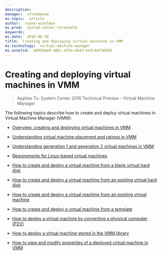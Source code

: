 ```yaml
---
description:  
manager:  cfreemanwa
ms.topic:  article
author:  rayne-wiselman
ms.prod:  system-center-threshold
keywords:  
ms.date:  2016-06-28
title:  Creating and deploying virtual machines in VMM
ms.technology:  virtual-machine-manager
ms.assetid:  b09284a9-a66c-415a-ab43-ee5c4af16583
---
```


# Creating and deploying virtual machines in VMM

>Applies To: System Center 2016 Technical Preview - Virtual Machine Manager

The following topics describe how to create and deploy virtual machines in Virtual Machine Manager (VMM):

-   [Overview: creating and deploying virtual machines in VMM](Overview--creating-and-deploying-virtual-machines-in-VMM.md)

-   [Understanding virtual machine placement and ratings in VMM](Understanding-virtual-machine-placement-and-ratings-in-VMM.md)

-   [Understanding generation 1 and generation 2 virtual machines in VMM](Understanding-generation-1-and-generation-2-virtual-machines-in-VMM.md)

-   [Requirements for Linux-based virtual machines](Requirements-for-Linux-based-virtual-machines.md)

-   [How to create and deploy a virtual machine from a blank virtual hard disk](How-to-create-and-deploy-a-virtual-machine-from-a-blank-virtual-hard-disk.md)

-   [How to create and deploy a virtual machine from an existing virtual hard disk](How-to-create-and-deploy-a-virtual-machine-from-an-existing-virtual-hard-disk.md)

-   [How to create and deploy a virtual machine from an existing virtual machine](How-to-create-and-deploy-a-virtual-machine-from-an-existing-virtual-machine.md)

-   [How to create and deploy a virtual machine from a template](How-to-create-and-deploy-a-virtual-machine-from-a-template.md)

-   [How to deploy a virtual machine by converting a physical computer &#40;P2V&#41;](How-to-deploy-a-virtual-machine-by-converting-a-physical-computer--P2V-.md)


-   [How to deploy a virtual machine stored in the VMM library](How-to-deploy-a-virtual-machine-stored-in-the-VMM-library.md)

-   [How to view and modify properties of a deployed virtual machine in VMM](How-to-view-and-modify-properties-of-a-deployed-virtual-machine-in-VMM.md)




